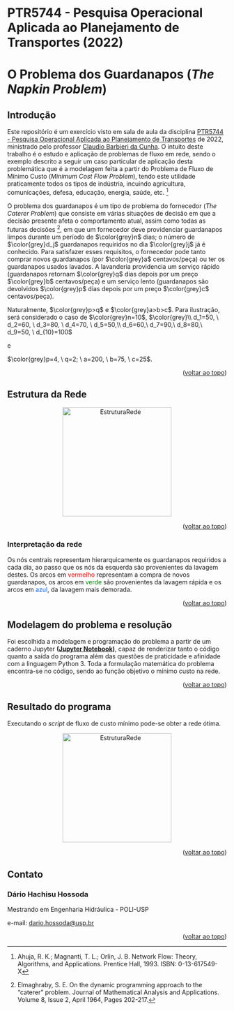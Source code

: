 # PTR5744 - Pesquisa Operacional Aplicada ao Planejamento de Transportes (2022)

# O Problema dos Guardanapos (_The Napkin Problem_)

## Introdução
Este repositório é um exercício visto em sala de aula da disciplina [PTR5744 - Pesquisa Operacional Aplicada ao Planejamento de Transportes](https://uspdigital.usp.br/janus/componente/disciplinasOferecidasInicial.jsf?action=3&sgldis=PTR5744) de 2022, ministrado pelo professor [Claudio Barbieri da Cunha](http://lattes.cnpq.br/5689491238283383). O intuito deste trabalho é o estudo e aplicação de problemas de fluxo em rede, sendo o exemplo descrito a seguir um caso particular de aplicação desta problemática que é a modelagem feita a partir do Problema de Fluxo de Mínimo Custo (_Minimum Cost Flow Problem_), tendo este utilidade praticamente todos os tipos de indústria, incuindo agricultura, comunicações, defesa, educação, energia, saúde, etc. [^Ahuja]


O problema dos guardanapos é um tipo de problema do fornecedor (_The Caterer Problem_) que consiste em várias situações de decisão em que a decisão presente afeta o comportamento atual, assim como todas as futuras decisões [^Elmaghraby], em que um fornecedor deve providenciar guardanapos limpos durante um período de $\color{grey}n$ dias; o número de $\color{grey}d_j$ guardanapos requiridos no dia $\color{grey}j$ já é conhecido. Para satisfazer esses requisitos, o fornecedor pode tanto comprar novos guardanapos (por $\color{grey}a$ centavos/peça) ou ter os guardanapos usados lavados. A lavanderia providencia um serviço rápido (guardanapos retornam $\color{grey}q$ dias depois por um preço $\color{grey}b$ centavos/peça) e um serviço lento (guardanapos são devolvidos $\color{grey}p$ dias depois por um preço $\color{grey}c$ centavos/peça).

Naturalmente, $\color{grey}p>q$  e  $\color{grey}a>b>c$. Para ilustração, será considerado o caso de $\color{grey}n=10$, $\color{grey}\\ d_1=50, \ d_2=60, \ d_3=80, \ d_4=70, \ d_5=50,\\ d_6=60,\ d_7=90,\ d_8=80,\ d_9=50, \ d_{10}=100$

 e

 $\color{grey}p=4, \ q=2; \ a=200, \  b=75, \ c=25$.

<p align="right">(<a href="#top">voltar ao topo</a>)</p>



## Estrutura da Rede
<p align="center">
    <img src="https://user-images.githubusercontent.com/58784697/170809989-f813493c-0a63-4add-9f6a-348d1550af2b.svg" alt="EstruturaRede" style="width:250px;"/>
</p>

<p align="right">(<a href="#top">voltar ao topo</a>)</p>

### Interpretação da rede

Os nós centrais representam hierarquicamente os guardanapos requiridos a cada dia, ao passo que os nós da esquerda são provenientes da lavagem destes. Os arcos em <span style="color:red">vermelho</span> representam a compra de novos guardanapos, os arcos em <span style="color:green">verde</span> são provenientes da lavagem rápida e os arcos em <span style="color:#085CFC">azul</span>, da lavagem mais demorada.

<p align="right">(<a href="#top">voltar ao topo</a>)</p>

## Modelagem do problema e resolução

Foi escolhida a modelagem e programação do problema a partir de um caderno Jupyter **([Jupyter Notebook](napkins.ipynb))**, capaz de renderizar tanto o código quanto a saída do programa além das questões de praticidade e afinidade com a linguagem Python 3. Toda a formulação matemática do problema encontra-se no código, sendo ao função objetivo o mínimo custo na rede.

<p align="right">(<a href="#top">voltar ao topo</a>)</p>

## Resultado do programa

Executando o _script_ de fluxo de custo mínimo pode-se obter a rede ótima.

<p align="center">
    <img src="https://user-images.githubusercontent.com/58784697/170810419-10b97bd7-a644-4915-826c-4b4563f6e053.svg" alt="EstruturaRede" style="width:250px;"/>
</p>

<p align="right">(<a href="#top">voltar ao topo</a>)</p>

## Contato

### Dário Hachisu Hossoda

Mestrando em Engenharia Hidráulica - POLI-USP

e-mail: dario.hossoda@usp.br


<p align="right">(<a href="#top">voltar ao topo</a>)</p>

[^Ahuja]: Ahuja, R. K.; Magnanti, T. L.; Orlin, J. B. Network Flow: Theory, Algorithms, and Applications. Prentice Hall, 1993. ISBN: 0-13-617549-X

[^Elmaghraby]: Elmaghraby, S. E. On the dynamic programming approach to the “caterer” problem. Journal of Mathematical Analysis and Applications. Volume 8, Issue 2, April 1964, Pages 202-217.
